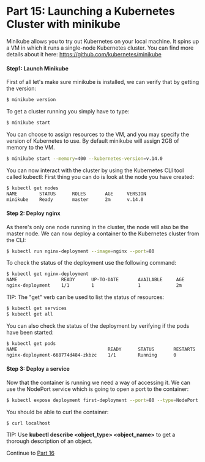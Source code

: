 # Part 15: Launching a Kubernetes Cluster with minikube


Minikube allows you to try out Kubernetes on your local machine. It spins up a VM in which it runs a single-node Kubernetes cluster.
You can find more details about it here: https://github.com/kubernetes/minikube

#### Step1: Launch Minikube
First of all let's make sure minikube is installed, we can verify that by getting the version:

```bash
$ minikube version
```

To get a cluster running you simply have to type:
```bash
$ minikube start
```

You can choose to assign resources to the VM, and you may specify the version of Kubernetes to use. By default minikube
will assign 2GB of memory to the VM. 
```bash
$ minikube start --memory=400 --kubernetes-version=v.14.0
```

You can now interact with the cluster by using the Kubernetes CLI tool called kubectl:
First thing you can do is look at the node you have created:
```bash
$ kubectl get nodes
NAME        STATUS      ROLES       AGE     VERSION
minikube    Ready       master      2m      v.14.0
```

#### Step 2: Deploy nginx
As there's only one node running in the cluster, the node will also be the master node. We can now deploy a container to the Kubernetes cluster from the CLI:
```bash
$ kubectl run nginx-deployment --image=nginx --port=80
```

To check the status of the deployment use the following command:
```bash
$ kubectl get nginx-deployment
NAME                READY      UP-TO-DATE       AVAILABLE     AGE
nginx-deployment    1/1        1                1             2m          
```

TIP: The "get" verb can be used to list the status of resources: 
```bash
$ kubectl get services
$ kubectl get all
```

You can also check the status of the deployment by verifying if the pods have been started:
```bash
$ kubectl get pods
NAME                                 READY      STATUS       RESTARTS     AGE
nginx-deployment-668774d484-zkbzc    1/1        Running      0            3m40s  
```

#### Step 3: Deploy a service
Now that the container is running we need a way of accessing it. We can use the NodePort service which is going to open
a port to the container:
```bash
$ kubectl expose deployment first-deployment --port=80 --type=NodePort
```

You should be able to curl the container:

```bash
$ curl localhost
```
TIP: Use **kubectl describe <object_type> <object_name>** to get a thorough description of an object.

Continue to [Part 16](Part16.md)